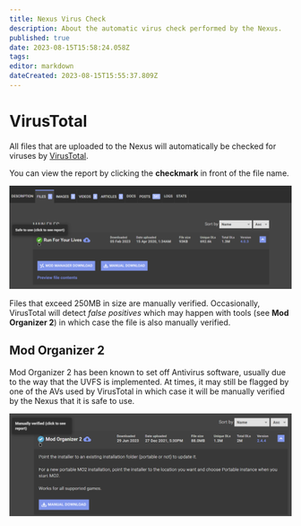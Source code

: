 ```yaml
---
title: Nexus Virus Check
description: About the automatic virus check performed by the Nexus.
published: true
date: 2023-08-15T15:58:24.058Z
tags: 
editor: markdown
dateCreated: 2023-08-15T15:55:37.809Z
---
```


# VirusTotal

All files that are uploaded to the Nexus will automatically be checked for viruses by [VirusTotal](https://www.virustotal.com/gui/home/upload).

You can view the report by clicking the **checkmark** in front of the file name.

![nexus-virus-check-green.png](/knowledge-base/nexus-virus-check-green.png)

Files that exceed 250MB in size are manually verified. Occasionally, VirusTotal will detect *false positives* which may happen with tools (see **Mod Organizer 2**) in which case the file is also manually verified.

## Mod Organizer 2

Mod Organizer 2 has been known to set off Antivirus software, usually due to the way that the UVFS is implemented. At times, it may still be flagged by one of the AVs used by VirusTotal in which case it will be manually verified by the Nexus that it is safe to use.

![mo2-virus-total.png](/knowledge-base/mo2-virus-total.png)